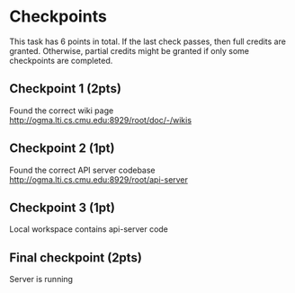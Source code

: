# Checkpoints

This task has 6 points in total. If the last check passes, then full credits are
granted. Otherwise, partial credits might be granted if only some checkpoints are
completed.

## Checkpoint 1 (2pts)

Found the correct wiki page http://ogma.lti.cs.cmu.edu:8929/root/doc/-/wikis

## Checkpoint 2 (1pt)

Found the correct API server codebase http://ogma.lti.cs.cmu.edu:8929/root/api-server

## Checkpoint 3 (1pt)

Local workspace contains api-server code

## Final checkpoint (2pts)

Server is running